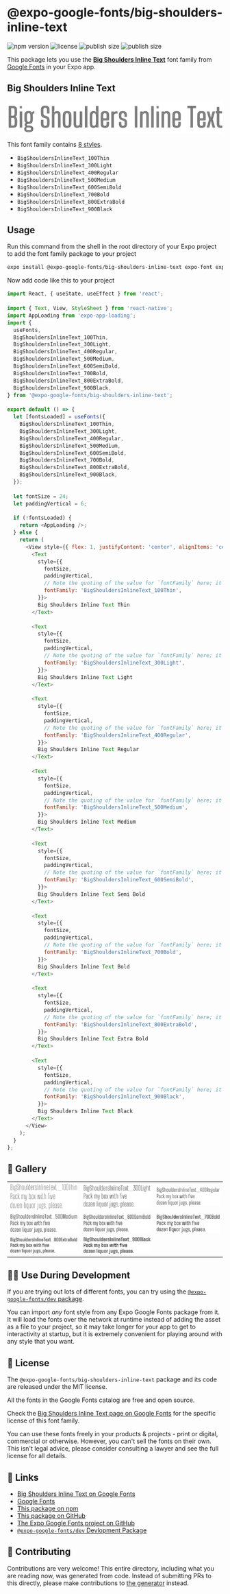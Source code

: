 # @expo-google-fonts/big-shoulders-inline-text

![npm version](https://flat.badgen.net/npm/v/@expo-google-fonts/big-shoulders-inline-text)
![license](https://flat.badgen.net/github/license/expo/google-fonts)
![publish size](https://flat.badgen.net/packagephobia/install/@expo-google-fonts/big-shoulders-inline-text)
![publish size](https://flat.badgen.net/packagephobia/publish/@expo-google-fonts/big-shoulders-inline-text)

This package lets you use the [**Big Shoulders Inline Text**](https://fonts.google.com/specimen/Big+Shoulders+Inline+Text) font family from [Google Fonts](https://fonts.google.com/) in your Expo app.

## Big Shoulders Inline Text

![Big Shoulders Inline Text](./font-family.png)

This font family contains [8 styles](#-gallery).

- `BigShouldersInlineText_100Thin`
- `BigShouldersInlineText_300Light`
- `BigShouldersInlineText_400Regular`
- `BigShouldersInlineText_500Medium`
- `BigShouldersInlineText_600SemiBold`
- `BigShouldersInlineText_700Bold`
- `BigShouldersInlineText_800ExtraBold`
- `BigShouldersInlineText_900Black`

## Usage

Run this command from the shell in the root directory of your Expo project to add the font family package to your project
```sh
expo install @expo-google-fonts/big-shoulders-inline-text expo-font expo-app-loading
```

Now add code like this to your project
```js
import React, { useState, useEffect } from 'react';

import { Text, View, StyleSheet } from 'react-native';
import AppLoading from 'expo-app-loading';
import {
  useFonts,
  BigShouldersInlineText_100Thin,
  BigShouldersInlineText_300Light,
  BigShouldersInlineText_400Regular,
  BigShouldersInlineText_500Medium,
  BigShouldersInlineText_600SemiBold,
  BigShouldersInlineText_700Bold,
  BigShouldersInlineText_800ExtraBold,
  BigShouldersInlineText_900Black,
} from '@expo-google-fonts/big-shoulders-inline-text';

export default () => {
  let [fontsLoaded] = useFonts({
    BigShouldersInlineText_100Thin,
    BigShouldersInlineText_300Light,
    BigShouldersInlineText_400Regular,
    BigShouldersInlineText_500Medium,
    BigShouldersInlineText_600SemiBold,
    BigShouldersInlineText_700Bold,
    BigShouldersInlineText_800ExtraBold,
    BigShouldersInlineText_900Black,
  });

  let fontSize = 24;
  let paddingVertical = 6;

  if (!fontsLoaded) {
    return <AppLoading />;
  } else {
    return (
      <View style={{ flex: 1, justifyContent: 'center', alignItems: 'center' }}>
        <Text
          style={{
            fontSize,
            paddingVertical,
            // Note the quoting of the value for `fontFamily` here; it expects a string!
            fontFamily: 'BigShouldersInlineText_100Thin',
          }}>
          Big Shoulders Inline Text Thin
        </Text>

        <Text
          style={{
            fontSize,
            paddingVertical,
            // Note the quoting of the value for `fontFamily` here; it expects a string!
            fontFamily: 'BigShouldersInlineText_300Light',
          }}>
          Big Shoulders Inline Text Light
        </Text>

        <Text
          style={{
            fontSize,
            paddingVertical,
            // Note the quoting of the value for `fontFamily` here; it expects a string!
            fontFamily: 'BigShouldersInlineText_400Regular',
          }}>
          Big Shoulders Inline Text Regular
        </Text>

        <Text
          style={{
            fontSize,
            paddingVertical,
            // Note the quoting of the value for `fontFamily` here; it expects a string!
            fontFamily: 'BigShouldersInlineText_500Medium',
          }}>
          Big Shoulders Inline Text Medium
        </Text>

        <Text
          style={{
            fontSize,
            paddingVertical,
            // Note the quoting of the value for `fontFamily` here; it expects a string!
            fontFamily: 'BigShouldersInlineText_600SemiBold',
          }}>
          Big Shoulders Inline Text Semi Bold
        </Text>

        <Text
          style={{
            fontSize,
            paddingVertical,
            // Note the quoting of the value for `fontFamily` here; it expects a string!
            fontFamily: 'BigShouldersInlineText_700Bold',
          }}>
          Big Shoulders Inline Text Bold
        </Text>

        <Text
          style={{
            fontSize,
            paddingVertical,
            // Note the quoting of the value for `fontFamily` here; it expects a string!
            fontFamily: 'BigShouldersInlineText_800ExtraBold',
          }}>
          Big Shoulders Inline Text Extra Bold
        </Text>

        <Text
          style={{
            fontSize,
            paddingVertical,
            // Note the quoting of the value for `fontFamily` here; it expects a string!
            fontFamily: 'BigShouldersInlineText_900Black',
          }}>
          Big Shoulders Inline Text Black
        </Text>
      </View>
    );
  }
};

```

## 🔡 Gallery


||||
|-|-|-|
|![BigShouldersInlineText_100Thin](./BigShouldersInlineText_100Thin.ttf.png)|![BigShouldersInlineText_300Light](./BigShouldersInlineText_300Light.ttf.png)|![BigShouldersInlineText_400Regular](./BigShouldersInlineText_400Regular.ttf.png)||
|![BigShouldersInlineText_500Medium](./BigShouldersInlineText_500Medium.ttf.png)|![BigShouldersInlineText_600SemiBold](./BigShouldersInlineText_600SemiBold.ttf.png)|![BigShouldersInlineText_700Bold](./BigShouldersInlineText_700Bold.ttf.png)||
|![BigShouldersInlineText_800ExtraBold](./BigShouldersInlineText_800ExtraBold.ttf.png)|![BigShouldersInlineText_900Black](./BigShouldersInlineText_900Black.ttf.png)|||


## 👩‍💻 Use During Development

If you are trying out lots of different fonts, you can try using the [`@expo-google-fonts/dev` package](https://github.com/expo/google-fonts/tree/master/font-packages/dev#readme).

You can import *any* font style from any Expo Google Fonts package from it. It will load the fonts
over the network at runtime instead of adding the asset as a file to your project, so it may take longer
for your app to get to interactivity at startup, but it is extremely convenient
for playing around with any style that you want.

## 📖 License

The `@expo-google-fonts/big-shoulders-inline-text` package and its code are released under the MIT license.

All the fonts in the Google Fonts catalog are free and open source.

Check the [Big Shoulders Inline Text page on Google Fonts](https://fonts.google.com/specimen/Big+Shoulders+Inline+Text) for the specific license of this font family.

You can use these fonts freely in your products & projects - print or digital, commercial or otherwise. However, you can't sell the fonts on their own. This isn't legal advice, please consider consulting a lawyer and see the full license for all details.

## 🔗 Links

- [Big Shoulders Inline Text on Google Fonts](https://fonts.google.com/specimen/Big+Shoulders+Inline+Text)
- [Google Fonts](https://fonts.google.com/)
- [This package on npm](https://www.npmjs.com/package/@expo-google-fonts/big-shoulders-inline-text)
- [This package on GitHub](https://github.com/expo/google-fonts/tree/master/font-packages/big-shoulders-inline-text)
- [The Expo Google Fonts project on GitHub](https://github.com/expo/google-fonts)
- [`@expo-google-fonts/dev` Devlopment Package](https://github.com/expo/google-fonts/tree/master/font-packages/dev)

## 🤝 Contributing

Contributions are very welcome! This entire directory, including what you are reading now, was generated from code. Instead of submitting PRs to this directly, please make contributions to [the generator](https://github.com/expo/google-fonts/tree/master/packages/generator) instead.
